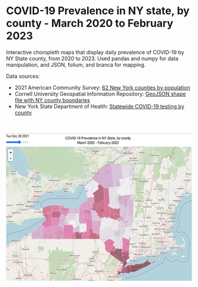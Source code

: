 # COVID-19 Prevalence in NY state, by county - March 2020 to February 2023

Interactive choropleth maps that display daily prevalence of COVID-19 by NY State county, from 2020 to 2023. Used pandas and numpy for data manipulation, and JSON, folium, and branca for mapping.



Data sources:
- 2021 American Community Survey: [62 New York counties by population](https://www.newyork-demographics.com/counties_by_population)
- Cornell University Geospatial Information Repository: [GeoJSON shape file with NY county boundaries](https://cugir.library.cornell.edu/catalog/cugir-007865)
- New York State Department of Health: [Statewide COVID-19 testing by county](https://dev.socrata.com/foundry/health.data.ny.gov/xdss-u53e)

<br>
<br>

  <img src="https://github.com/MyreLab/NY-covid-prevalence/blob/main/img/NY.png?raw=true" alt="map" style="max-width: 100%; height: 400px;">



